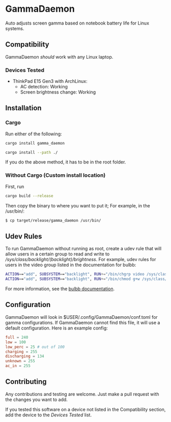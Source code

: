 # GammaDaemon
Auto adjusts screen gamma based on notebook battery life for Linux systems.

## Compatibility
GammaDaemon *should* work with any Linux laptop.

### Devices Tested
- ThinkPad E15 Gen3 with ArchLinux: 
    - AC detection: Working
    - Screen brightness change: Working



## Installation

### Cargo
Run either of the following:
```bash
cargo install gamma_daemon
```

```bash
cargo install --path ./
```
If you do the above method, it has to be in the root folder.

### Without Cargo (Custom install location)

First, run
```bash
cargo build --release
```

Then copy the binary to where you want to put it; For example,
in the /usr/bin/:

```bash
$ cp target/release/gamma_daemon /usr/bin/
```

## Udev Rules
To run GammaDaemon without running as root, create a udev rule that will allow users in a certain group to read and write 
to */sys/class/backlight/(backlight)/brightness*. For example, udev rules for users in the video group listed in the documentation for bulbb:
```bash
ACTION=="add", SUBSYSTEM=="backlight", RUN+="/bin/chgrp video /sys/class/backlight/%k/brightness"
ACTION=="add", SUBSYSTEM=="backlight", RUN+="/bin/chmod g+w /sys/class/backlight/%k/brightness"
```
For more information, see the [bulbb documentation](https://docs.rs/bulbb/latest/bulbb/monitor/struct.MonitorDevice.html#method.set_brightness).

## Configuration
GammaDaemon will look in $USER/.config/GammaDaemon/conf.toml for gamma configurations. If GammaDaemon cannot find this file, it will use a default configuration.
Here is an example config:
```toml
full = 240
low = 100
low_perc = 25 # out of 100
charging = 255
discharging = 134
unknown = 255
ac_in = 255
```
## Contributing
Any contributions and testing are welcome. Just make a pull request with the changes you want to add. 

If you tested this software on a device not listed in the Compatibility section, add the device to the *Devices Tested* list.
